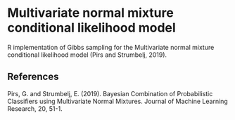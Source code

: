 # Multivariate normal mixture conditional likelihood model
R implementation of Gibbs sampling for the Multivariate normal mixture conditional likelihood model (Pirs and Strumbelj, 2019).

## References
Pirs, G. and Strumbelj, E. (2019). Bayesian Combination of Probabilistic Classifiers using Multivariate Normal Mixtures. Journal of Machine Learning Research, 20, 51-1.
